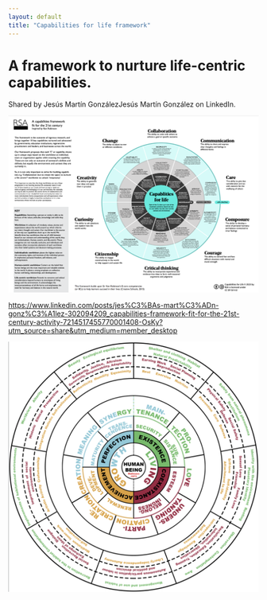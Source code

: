 ```yaml
---
layout: default
title: "Capabilities for life framework"
---
```


# A framework to nurture life-centric capabilities.
Shared by Jesús Martín GonzálezJesús Martín González on LinkedIn. 

![](media/cleanshot_2024-07-11-at-10-57-30@2x.png)


https://www.linkedin.com/posts/jes%C3%BAs-mart%C3%ADn-gonz%C3%A1lez-302094209_capabilities-framework-fit-for-the-21st-century-activity-7214517455770001408-OsKy?utm_source=share&utm_medium=member_desktop



![](media/cleanshot_2024-07-11-at-12-10-12@2x.png)


